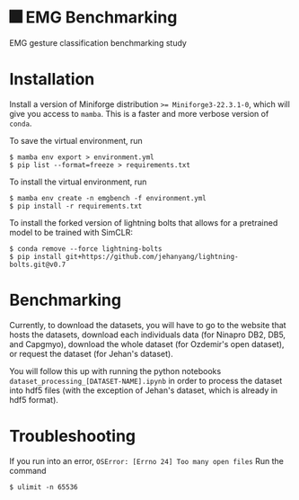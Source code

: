 # :fireworks: EMG Benchmarking
EMG gesture classification benchmarking study

# Installation
Install a version of Miniforge distribution `>= Miniforge3-22.3.1-0`, which will give you access to `mamba`. This is a faster and more verbose version of `conda`. 

To save the virtual environment, run
```console
$ mamba env export > environment.yml
$ pip list --format=freeze > requirements.txt
```

To install the virtual environment, run 
```console
$ mamba env create -n emgbench -f environment.yml
$ pip install -r requirements.txt
```

To install the forked version of lightning bolts that allows for a pretrained model to be trained with SimCLR:
```console
$ conda remove --force lightning-bolts
$ pip install git+https://github.com/jehanyang/lightning-bolts.git@v0.7
```

# Benchmarking
Currently, to download the datasets, you will have to go to the website that hosts the datasets, download each individuals data (for Ninapro DB2, DB5, and Capgmyo), download the whole dataset (for Ozdemir's open dataset), or request the dataset (for Jehan's dataset). 

You will follow this up with running the python notebooks `dataset_processing_[DATASET-NAME].ipynb` in order to process the dataset into hdf5 files (with the exception of Jehan's dataset, which is already in hdf5 format). 

# Troubleshooting
If you run into an error, `OSError: [Errno 24] Too many open files`
Run the command 
```console
$ ulimit -n 65536
```
